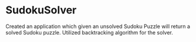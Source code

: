 # SudokuSolver
Created an application which given an unsolved Sudoku Puzzle will return a solved Sudoku puzzle. Utilized backtracking algorithm for the solver.
